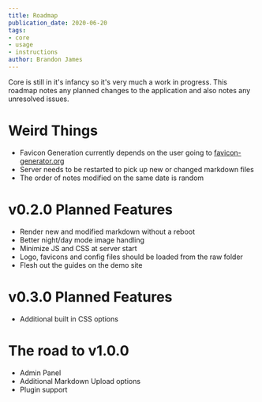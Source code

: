 ```yaml
---
title: Roadmap
publication_date: 2020-06-20
tags:
- core
- usage
- instructions
author: Brandon James
---
```


Core is still in it's infancy so it's very much a work in progress. This roadmap notes any planned changes to the application and also notes any unresolved issues.

# Weird Things
- Favicon Generation currently depends on the user going to [favicon-generator.org](https://www.favicon-generator.org/)
- Server needs to be restarted to pick up new or changed markdown files
- The order of notes modified on the same date is random

# v0.2.0 Planned Features
- Render new and modified markdown without a reboot
- Better night/day mode image handling
- Minimize JS and CSS at server start
- Logo, favicons and config files should be loaded from the raw folder
- Flesh out the guides on the demo site

# v0.3.0 Planned Features
- Additional built in CSS options

# The road to v1.0.0
- Admin Panel
- Additional Markdown Upload options
- Plugin support